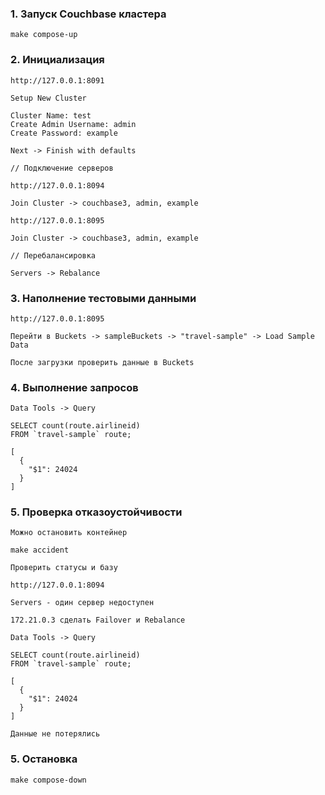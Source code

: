### 1. Запуск Couchbase кластера
```
make compose-up
```

### 2. Инициализация
```
http://127.0.0.1:8091

Setup New Cluster

Cluster Name: test
Create Admin Username: admin
Create Password: example

Next -> Finish with defaults

// Подключение серверов

http://127.0.0.1:8094

Join Cluster -> couchbase3, admin, example

http://127.0.0.1:8095

Join Cluster -> couchbase3, admin, example

// Перебалансировка

Servers -> Rebalance

```

### 3. Наполнение тестовыми данными
```
http://127.0.0.1:8095

Перейти в Buckets -> sampleBuckets -> "travel-sample" -> Load Sample Data

После загрузки проверить данные в Buckets
```

### 4. Выполнение запросов
```
Data Tools -> Query

SELECT count(route.airlineid)
FROM `travel-sample` route;

[
  {
    "$1": 24024
  }
]
```

### 5. Проверка отказоустойчивости
```
Можно остановить контейнер

make accident

Проверить статусы и базу

http://127.0.0.1:8094

Servers - один сервер недоступен

172.21.0.3 сделать Failover и Rebalance

Data Tools -> Query

SELECT count(route.airlineid)
FROM `travel-sample` route;

[
  {
    "$1": 24024
  }
]

Данные не потерялись
```

### 5. Остановка
```
make compose-down
```